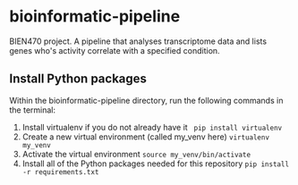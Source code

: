 # bioinformatic-pipeline
BIEN470 project. A pipeline that analyses transcriptome data and lists genes who's activity correlate with a specified condition.


## Install Python packages
Within the bioinformatic-pipeline directory, run the following commands in the terminal:
1. Install virtualenv if you do not already have it
``` pip install virtualenv```
2. Create a new virtual environment (called my_venv here)
```virtualenv my_venv```
3. Activate the virtual environment
```source my_venv/bin/activate```
4. Install all of the Python packages needed for this repository
```pip install -r requirements.txt```
